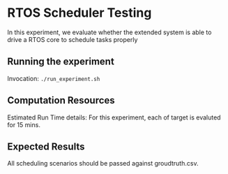 # RTOS Scheduler Testing
In this experiment, we evaluate whether the extended system is able to drive a RTOS core to schedule tasks properly

## Running the experiment
Invocation: `./run_experiment.sh`


## Computation Resources
Estimated Run Time details:
For this experiment, each of target is evaluted for 15 mins.


## Expected Results
All scheduling scenarios should be passed against groudtruth.csv.
